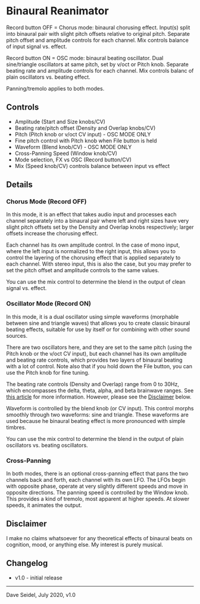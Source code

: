 # Binaural Reanimator

Record button OFF = Chorus mode: binaural chorusing effect.
Input(s) split into binaural pair with slight pitch
offsets relative to original pitch. Separate pitch offset
and amplitude controls for each channel. Mix controls balance
of input signal vs. effect.

Record button ON = OSC mode: binaural beating oscillator.
Dual sine/triangle oscillators at same pitch,
set by v/oct or Pitch knob. Separate beating rate and
amplitude controls for each channel. Mix controls balanc
of plain oscillators vs. beating effect.

Panning/tremolo applies to both modes.

## Controls

 * Amplitude (Start and Size knobs/CV)
 * Beating rate/pitch offset (Density and Overlap knobs/CV)
 * Pitch (Pitch knob or v/oct CV input) - OSC MODE ONLY
 * Fine pitch control with Pitch knob when File button is held
 * Waveform (Blend knob/CV) - OSC MODE ONLY
 * Cross-Panning Speed (Window knob/CV)
 * Mode selection, FX vs OSC (Record button/CV)
 * Mix (Speed knob/CV) controls balance between input vs effect

## Details

### Chorus Mode (Record OFF)

In this mode, it is an effect that takes audio input and processes each channel separately into a binaural pair where left and right sizes have very slight pitch offsets set by the Density and Overlap knobs respectively; larger offsets increase the chorusing effect.

Each channel has its own amplitude control. In the case of mono input,
where the left input is normalized to the right input, this allows you to control the layering of the chorusing effect that is applied separately to each channel. With stereo input, this is also the case, but you may prefer to set the pitch offset and amplitude controls to the same values.

You can use the mix control to determine the blend in the output of clean signal vs. effect.

### Oscillator Mode (Record ON)

In this mode, it is a dual oscillator using simple waveforms (morphable between sine and triangle waves) that allows you to create
classic binaural beating effects, suitable for use by itself or for combining with other sound sources.  

There are two oscillators here, and they are set to the same pitch (using the Pitch knob or the v/oct CV input), but each channel has its own amplitude and beating rate controls, which provides two layers of binaural beating with a lot of control. Note also that if you hold down the File button, you can use the Pitch knob for fine tuning.

The beating rate controls (Density and Overlap) range from 0 to 30Hz, which encompasses the delta, theta, alpha, and beta brainwave ranges. See [this article](https://www.healthline.com/health/binaural-beats#instructions) for more information. However, please see the [Disclaimer](#Disclaimer) below.

Waveform is controlled by the blend knob (or CV input). This control morphs smoothly through two waveforms: sine and triangle. These waveforms are used because he binaural beating effect is more pronounced with simple timbres.

You can use the mix control to determine the blend in the output of plain oscillators vs. beating oscillators.

### Cross-Panning

In both modes, there is an optional cross-panning effect that pans the two channels back and forth, each channel with its own LFO. The LFOs begin with opposite phase, operate at very slightly different speeds and move in opposite directions. The panning speed is controlled by the Window knob. This provides a kind of tremolo, most apparent at higher speeds. At slower speeds, it animates the output.

## Disclaimer

I make no claims whatsoever for any theoretical effects of binaural beats on cognition, mood, or anything else. My interest is purely musical.

## Changelog
 * v1.0 - initial release

---

Dave Seidel, July 2020, v1.0
